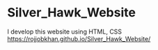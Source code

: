# Silver_Hawk_Website
I develop this website using HTML, CSS  
https://rojjobkhan.github.io/Silver_Hawk_Website/
